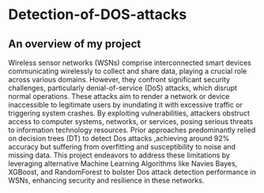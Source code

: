 # Detection-of-DOS-attacks

##        An overview of my project


Wireless sensor networks (WSNs) comprise interconnected smart devices communicating wirelessly to collect and share data, playing a crucial role across various domains. However, they confront significant security challenges, particularly denial-of-service (DoS) attacks, which disrupt normal operations. These attacks aim to render a network or device inaccessible to legitimate users by inundating it with excessive traffic or triggering system crashes. By exploiting vulnerabilities, attackers obstruct access to computer systems, networks, or services, posing serious threats to information technology resources. Prior approaches predominantly relied on decision trees (DT) to detect Dos attacks ,achieving around 92% accuracy but suffering from overfitting and susceptibility to noise and missing data. This project endeavors to address these limitations by leveraging alternative Machine Learning Algorithms like Navies Bayes, XGBoost, and RandomForest to bolster Dos attack detection performance in WSNs, enhancing security and resilience in these networks.
